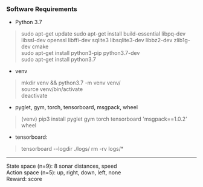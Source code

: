 ### Software Requirements

- Python 3.7  
> sudo apt-get update
> sudo apt-get install build-essential libpq-dev libssl-dev openssl libffi-dev sqlite3 libsqlite3-dev libbz2-dev zlib1g-dev cmake  
> sudo apt-get install python3-pip python3.7-dev  
> sudo apt-get install python3.7  

- venv  
> mkdir venv && python3.7 -m venv venv/  
> source venv/bin/activate  
> deactivate  

- pyglet, gym, torch, tensorboard, msgpack, wheel  
> (venv) pip3 install pyglet gym torch tensorboard 'msgpack==1.0.2' wheel

- tensorboard:
> tensorboard --logdir ./logs/
> rm -rv logs/*

****

State space (n=9): 8 sonar distances, speed  
Action space (n=5): up, right, down, left, none  
Reward: score  
